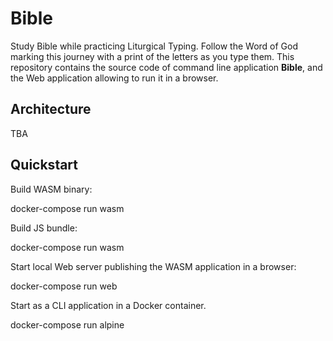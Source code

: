 # Bible

Study Bible while practicing Liturgical Typing. Follow the Word of God marking
this journey with a print of the letters as you type them. This repository
contains the source code of command line application **Bible**, and the Web
application allowing to run it in a browser.

## Architecture

TBA

## Quickstart

Build WASM binary:

  docker-compose run wasm

Build JS bundle:

  docker-compose run wasm

Start local Web server publishing the WASM application
in a browser:

  docker-compose run web

Start as a CLI application in a Docker container.

  docker-compose run alpine

